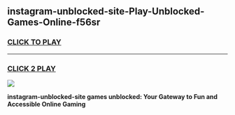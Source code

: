 
## instagram-unblocked-site-Play-Unblocked-Games-Online-f56sr
<h3>
<a href="https://premium76.site?title=instagram-unblocked-site&ref=25A">CLICK TO PLAY</a></h3>
<hr>

<h3>
<a href="https://premium76.site?title=instagram-unblocked-site&ref=25A">CLICK 2 PLAY</a>
  
</h3>

<a href="https://premium76.site?title=instagram-unblocked-site&ref=25A"><img src="https://clearcache.store/games.png"></a>


**instagram-unblocked-site games unblocked: Your Gateway to Fun and Accessible Online Gaming**
